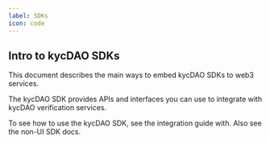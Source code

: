 ```yaml
---
label: SDKs
icon: code
---
```


## Intro to kycDAO SDKs


This document describes the main ways to embed kycDAO SDKs to web3 services. 

The kycDAO SDK provides APIs and interfaces you can use to integrate with kycDAO verification services.


To see how to use the kycDAO SDK, see the integration guide with. Also see the non-UI SDK docs.

